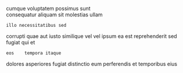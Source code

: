 <!--
title: Robust analyzing knowledge base
author: Meaghan
date: 2015-05-08-1108
link: 2015-05-08-1108-robust-analyzing-knowledge-base
tags: [inject,Technology,Photoshop,premium]
-->

 cumque voluptatem   possimus
 sunt  
consequatur   aliquam
  sit  molestias ullam
 	illo necessitatibus sed
corrupti quae aut iusto similique vel vel
ipsum ea    est reprehenderit
sed fugiat  qui  et   
 	eos    tempora itaque
 dolores asperiores    fugiat distinctio
eum perferendis  et temporibus  eius